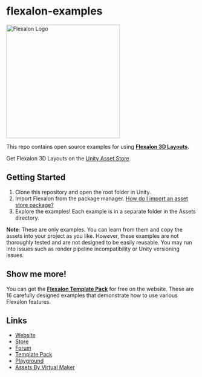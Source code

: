 # flexalon-examples

[<img src="https://www.flexalon.com/flexalon-logo.png" alt="Flexalon Logo" width="300"/>](https://www.flexalon.com)

This repo contains open source examples for using [**Flexalon 3D Layouts**](https://www.flexalon.com).

Get Flexalon 3D Layouts on the [Unity Asset Store](https://assetstore.unity.com/packages/tools/utilities/flexalon-3d-layouts-230509?aid=1101lqSYn).

## Getting Started

1. Clone this repository and open the root folder in Unity.
2. Import Flexalon from the package manager. [How do I import an asset store package?](https://docs.unity3d.com/Manual/upm-ui-import.html)
3. Explore the examples! Each example is in a separate folder in the Assets directory.

**Note**: These are only examples. You can learn from them and copy the assets into your project as you like. However, these examples are not thoroughly tested and are not designed to be easily reusable. You may run into issues such as render pipeline incompatibility or Unity versioning issues.

## Show me more!

You can get the [**Flexalon Template Pack**](https://www.flexalon.com/templates) for free on the website. These are 16 carefully designed examples that demonstrate how to use various Flexalon features.

## Links

- [Website](https://www.flexalon.com)
- [Store](https://assetstore.unity.com/packages/tools/utilities/flexalon-3d-layouts-230509?aid=1101lqSYn)
- [Forum](https://forum.unity.com/threads/1340942/)
- [Template Pack](https://www.flexalon.com/templates)
- [Playground](https://www.flexalon.com/playground)
- [Assets By Virtual Maker](https://assetstore.unity.com/publishers/72095)